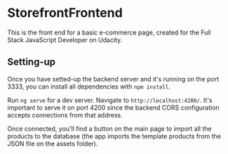# StorefrontFrontend

This is the front end for a basic e-commerce page, created for the Full Stack JavaScript Developer on Udacity.

## Setting-up

Once you have setted-up the backend server and it's running on the port 3333, you can install all dependencies with `npm install`.

Run `ng serve` for a dev server. Navigate to `http://localhost:4200/`. It's important to serve it on port 4200 since the backend CORS configuration accepts connections from that address.

Once connected, you'll find a button on the main page to import all the products to the database (the app imports the template products from the JSON file on the assets folder).

